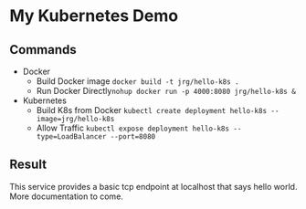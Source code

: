 # My Kubernetes Demo

## Commands

* Docker
    * Build Docker image `docker build -t jrg/hello-k8s .`
    * Run Docker Directly`nohup docker run -p 4000:8080 jrg/hello-k8s &`
* Kubernetes
    * Build K8s from Docker `kubectl create deployment hello-k8s --image=jrg/hello-k8s`
    * Allow Traffic `kubectl expose deployment hello-k8s --type=LoadBalancer --port=8080`

## Result

This service provides a basic tcp endpoint at localhost that says hello world. More documentation to come.   